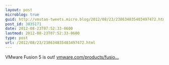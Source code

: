 ```yaml
---
layout: post
microblog: true
guid: http://vmstan-tweets.micro.blog/2012/08/23/238634835403497472.html
post_id: 3035171
date: 2012-08-23T07:52:33-0600
lastmod: 2012-08-23T07:52:33-0600
type: post
url: /2012/08/23/238634835403497472.html
---
```

VMware Fusion 5 is out! <a href="http://www.vmware.com/products/fusion/overview.html">vmware.com/products/fusio…</a>
